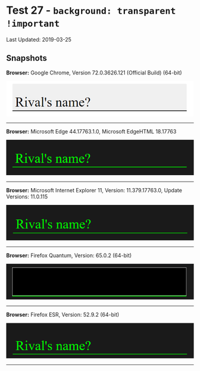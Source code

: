 # Test 27 - `background: transparent !important`
Last Updated: 2019-03-25

## Snapshots
**Browser:** Google Chrome, Version 72.0.3626.121 (Official Build) (64-bit)

![Chrome Snapshot](/27-%20transparent%20!important%20filled%20text%20field%20test%20case/snapshots/GoogleChrome.png)
___
**Browser:** Microsoft Edge 44.17763.1.0, Microsoft EdgeHTML 18.17763

![Edge Snapshot](/27-%20transparent%20!important%20filled%20text%20field%20test%20case/snapshots/MicrosoftEdge_HCM.png)
___
**Browser:** Microsoft Internet Explorer 11, Version: 11.379.17763.0, Update Versions: 11.0.115

![Internet Explorer Snapshot](/27-%20transparent%20!important%20filled%20text%20field%20test%20case/snapshots/InternetExplorer_HCM.png)
___
**Browser:** Firefox Quantum, Version: 65.0.2 (64-bit)

![Firefox Quantum Snapshot](/27-%20transparent%20!important%20filled%20text%20field%20test%20case/snapshots/FirefoxQuantum_HCM.png)
___
**Browser:** Firefox ESR, Version: 52.9.2 (64-bit)

![Firefox ESR Snapshot](/27-%20transparent%20!important%20filled%20text%20field%20test%20case/snapshots/FirefoxESR_HCM.png)
___
